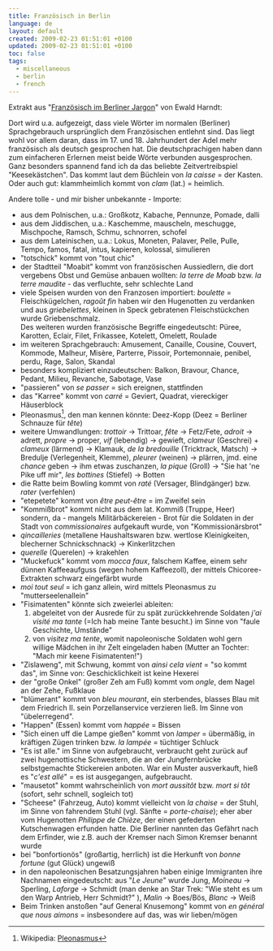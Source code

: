 ```yaml
---
title: Französisch in Berlin
language: de
layout: default
created: 2009-02-23 01:51:01 +0100
updated: 2009-02-23 01:51:01 +0100
toc: false
tags:
  - miscellaneous
  - berlin
  - french
---
```

Extrakt aus "[Französisch im Berliner Jargon](http://www.amazon.de/gp/product/B00ECD0KOC/ref=as_li_tl?ie=UTF8&camp=1638&creative=19454&creativeASIN=B00ECD0KOC&linkCode=as2&tag=mbirth-21&linkId=ALV2OJG4DU2U2NQ4)" von Ewald Harndt:

Dort wird u.a. aufgezeigt, dass viele Wörter im normalen (Berliner) Sprachgebrauch ursprünglich dem Französischen entlehnt sind. Das liegt wohl vor allem daran, dass im 17. und 18. Jahrhundert der Adel mehr französisch als deutsch gesprochen hat. Die deutschprachigen haben dann zum einfacheren Erlernen meist beide Wörte verbunden ausgesprochen. Ganz besonders spannend fand ich da das beliebte Zeitvertreibspiel "Keesekästchen". Das kommt laut dem Büchlein von *la caisse* = der Kasten. Oder auch gut: klammheimlich kommt von *clam* (lat.) = heimlich.

Andere tolle - und mir bisher unbekannte - Importe:

  * aus dem Polnischen, u.a.: Großkotz, Kabache, Pennunze, Pomade, dalli
  * aus dem Jiddischen, u.a.: Kaschemme, mauscheln, meschugge, Mischpoche, Ramsch, Schmu, schnorren, schofel
  * aus dem Lateinischen, u.a.: Lokus, Moneten, Palaver, Pelle, Pulle, Tempo, famos, fatal, intus, kapieren, kolossal, simulieren
  * "totschick" kommt von "tout chic"
  * der Stadtteil "Moabit" kommt von französischen Aussiedlern, die dort vergebens Obst und Gemüse
    anbauen wollten: *la terre de Moab* bzw. *la terre maudite* - das verfluchte, sehr schlechte Land
  * viele Speisen wurden von den Franzosen importiert: *boulette* = Fleischkügelchen, *ragoût fin* haben wir den Hugenotten
    zu verdanken und aus *griebelettes*, kleinen in Speck gebratenen Fleischstückchen wurde Griebenschmalz.   
    Des weiteren wurden französische Begriffe eingedeutscht: Püree, Karotten, Eclair, Filet, Frikassee, Kotelett, Omelett, Roulade
  * im weiteren Sprachgebrauch: Amusement, Canaille, Cousine, Couvert, Kommode, Malheur, Misère, Parterre, Pissoir, Portemonnaie,
    penibel, perdu, Rage, Salon, Skandal
  * besonders kompliziert einzudeutschen: Balkon, Bravour, Chance, Pedant, Milieu, Revanche, Sabotage, Vase
  * "passieren" von *se passer* = sich ereignen, stattfinden
  * das "Karree" kommt von *carré* = Geviert, Quadrat, viereckiger Häuserblock
  * Pleonasmus[^1], den man kennen könnte: Deez-Kopp (Deez = Berliner Schnauze für *tête*)
  * weitere Umwandlungen: *trottoir* → Trittoar, *fête* → Fetz/Fete, *adroit* → adrett, *propre* → proper, *vif* (lebendig) → gewieft,
    *clameur* (Geschrei) + *clameux* (lärmend) → Klamauk, *de la bredouille* (Tricktrack, Matsch) → Bredulje (Verlegenheit, Klemme),
    *pleurer* (weinen) → plärren, jmd. eine *chance* geben → ihm etwas zuschanzen, *la pique* (Groll) → "Sie hat 'ne Pike uff mir",
    *les bottines* (Stiefel) → Botten
  * die Ratte beim Bowling kommt von *raté* (Versager, Blindgänger) bzw. *rater* (verfehlen)
  * "etepetete" kommt von *être peut-être* = im Zweifel sein
  * "Kommißbrot" kommt nicht aus dem lat. Kommiß (Truppe, Heer) sondern, da - mangels Militärbäckereien - Brot für die Soldaten
    in der Stadt von *commissionaires* aufgekauft wurde, von "Kommissionärsbrot"
  * *qincailleries* (metallene Haushaltswaren bzw. wertlose Kleinigkeiten, blecherner Schnickschnack) → Kinkerlitzchen
  * *querelle* (Querelen) → krakehlen
  * "Muckefuck" kommt vom *mocca faux*, falschem Kaffee, einem sehr dünnen Kaffeeaufguss (wegen hohem Kaffeezoll),
    der mittels Chicoree-Extrakten schwarz eingefärbt wurde
  * *moi tout seul* = ich ganz allein, wird mittels Pleonasmus zu "mutterseelenallein"
  * "Fisimatenten" könnte sich zweierlei ableiten:
      1. abgeleitet von der Ausrede für zu spät zurückkehrende Soldaten *j'ai visité ma tante* (=Ich hab meine Tante besucht.)
         im Sinne von "faule Geschichte, Umstände"
      2. von *visitez ma tente*, womit napoleonische Soldaten wohl gern willige Mädchen in ihr Zelt eingeladen haben
         (Mutter an Tochter: "Mach mir keene Fisimatenten!")
  * "Zislaweng", mit Schwung, kommt von *ainsi cela vient* = "so kommt das", im Sinne von: Geschicklichkeit ist keine Hexerei
  * der "große Onkel" (großer Zeh am Fuß) kommt vom *ongle*, dem Nagel an der Zehe, Fußklaue
  * "blümerant" kommt von *bleu mourant*, ein sterbendes, blasses Blau mit dem Friedrich II. sein Porzellanservice
    verzieren ließ. Im Sinne von "übelerregend".
  * "Happen" (Essen) kommt vom *happée* = Bissen
  * "Sich einen uff die Lampe gießen" kommt von *lamper* = übermäßig, in kräftigen Zügen trinken bzw. *la lampée* = tüchtiger Schluck
  * "Es ist alle." im Sinne von aufgebraucht, verbraucht geht zurück auf zwei hugenottische Schwestern, die an der Jungfernbrücke
    selbstgemachte Stickereien anboten. War ein Muster ausverkauft, hieß es "*c'est allé*" = es ist ausgegangen, aufgebraucht.
  * "mausetot" kommt wahrscheinlich von *mort aussitôt* bzw. *mort si tôt* (sofort, sehr schnell, sogleich tot)
  * "Scheese" (Fahrzeug, Auto) kommt vielleicht von *la chaise* = der Stuhl, im Sinne von fahrendem Stuhl (vgl. Sänfte = *porte-chaise*);
    eher aber vom Hugenotten *Philippe de Chièze*, der einen gefederten Kutschenwagen erfunden hatte. Die Berliner nannten das Gefährt
    nach dem Erfinder, wie z.B. auch der Kremser nach Simon Kremser benannt wurde
  * bei "bonfortionös" (großartig, herrlich) ist die Herkunft von *bonne fortune* (gut Glück) ungewiß
  * in den napoleonischen Besatzungsjahren haben einige Immigranten ihre Nachnamen eingedeutscht: aus "*Le Jeune*" wurde Jung,
    *Moineau* → Sperling, *Laforge* → Schmidt (man denke an Star Trek: "Wie steht es um den Warp Antrieb, Herr Schmidt?"  ),
    *Malin* → Boes/Bös, *Blanc* → Weiß
  * Beim Trinken anstoßen "auf General Knusemong" kommt von *en général que nous aimons* = insbesondere auf das, was wir lieben/mögen

[^1]: Wikipedia: [Pleonasmus](http://de.wikipedia.org/wiki/Pleonasmus)
